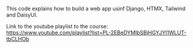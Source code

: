 This code explains how to build a web app usinf Django, HTMX, Tailwind and DaisyUI.

Link to the youtube playlist to the course: https://www.youtube.com/playlist?list=PL-2EBeDYMIbSBjHGYJYl1WLUT-tbCLHOb
